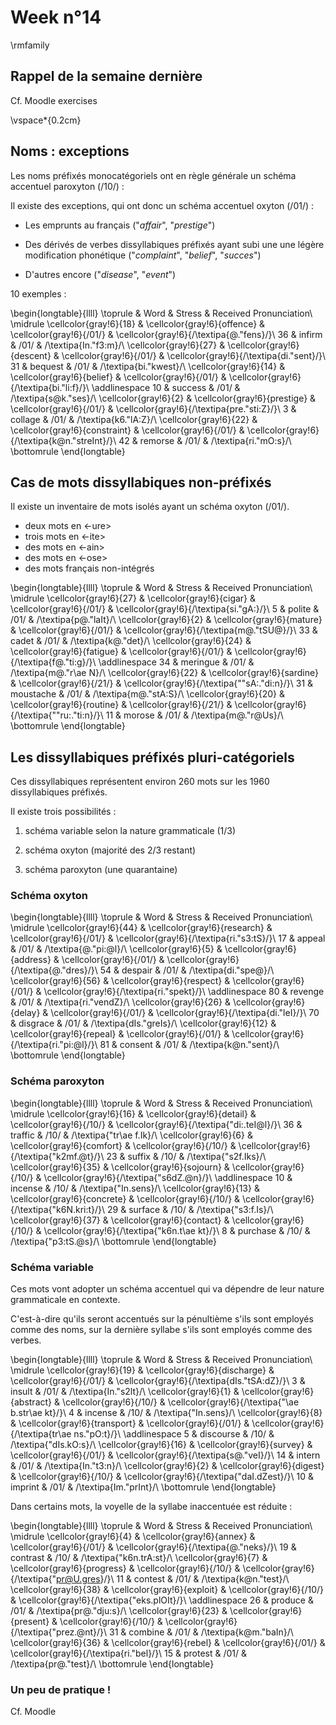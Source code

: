 # Week n°14




\rmfamily

## Rappel de la semaine dernière

Cf. Moodle exercises

\vspace*{0.2cm}

## Noms : exceptions

Les noms préfixés monocatégoriels ont en règle générale un schéma accentuel paroxyton (/10/) :

Il existe des exceptions, qui ont donc un schéma accentuel oxyton (/01/) :

* Les emprunts au français ("*affair*", "*prestige*")

* Des dérivés de verbes dissyllabiques préfixés ayant subi une une légère modification phonétique ("*complaint*", "*belief*", "*succes*")

* D'autres encore ("*disease*", "*event*")

10 exemples :


\begin{longtable}{llll}
\toprule
  & Word & Stress & Received Pronunciation\\
\midrule
\cellcolor{gray!6}{18} & \cellcolor{gray!6}{offence} & \cellcolor{gray!6}{/01/} & \cellcolor{gray!6}{/\textipa{@."fens}/}\\
36 & infirm & /01/ & /\textipa{In."f3:m}/\\
\cellcolor{gray!6}{27} & \cellcolor{gray!6}{descent} & \cellcolor{gray!6}{/01/} & \cellcolor{gray!6}{/\textipa{di."sent}/}\\
31 & bequest & /01/ & /\textipa{bi."kwest}/\\
\cellcolor{gray!6}{14} & \cellcolor{gray!6}{belief} & \cellcolor{gray!6}{/01/} & \cellcolor{gray!6}{/\textipa{bi."li:f}/}\\
\addlinespace
10 & success & /01/ & /\textipa{s@k."ses}/\\
\cellcolor{gray!6}{2} & \cellcolor{gray!6}{prestige} & \cellcolor{gray!6}{/01/} & \cellcolor{gray!6}{/\textipa{pre."sti:Z}/}\\
3 & collage & /01/ & /\textipa{k6."lA:Z}/\\
\cellcolor{gray!6}{22} & \cellcolor{gray!6}{constraint} & \cellcolor{gray!6}{/01/} & \cellcolor{gray!6}{/\textipa{k@n."streInt}/}\\
42 & remorse & /01/ & /\textipa{ri."mO:s}/\\
\bottomrule
\end{longtable}

##  Cas de mots dissyllabiques non-préfixés

Il existe un inventaire de mots isolés ayant un schéma oxyton (/01/).

* deux mots en <-ure>
* trois mots en <-ite>
* des mots en <-ain>
* des mots en <-ose>
* des mots français non-intégrés



\begin{longtable}{llll}
\toprule
  & Word & Stress & Received Pronunciation\\
\midrule
\cellcolor{gray!6}{27} & \cellcolor{gray!6}{cigar} & \cellcolor{gray!6}{/01/} & \cellcolor{gray!6}{/\textipa{si."gA:}/}\\
5 & polite & /01/ & /\textipa{p@."laIt}/\\
\cellcolor{gray!6}{2} & \cellcolor{gray!6}{mature} & \cellcolor{gray!6}{/01/} & \cellcolor{gray!6}{/\textipa{m@."tSU@}/}\\
33 & cadet & /01/ & /\textipa{k@."det}/\\
\cellcolor{gray!6}{24} & \cellcolor{gray!6}{fatigue} & \cellcolor{gray!6}{/01/} & \cellcolor{gray!6}{/\textipa{f@."ti:g}/}\\
\addlinespace
34 & meringue & /01/ & /\textipa{m@."r\ae N}/\\
\cellcolor{gray!6}{22} & \cellcolor{gray!6}{sardine} & \cellcolor{gray!6}{/21/} & \cellcolor{gray!6}{/\textipa{""sA:."di:n}/}\\
31 & moustache & /01/ & /\textipa{m@."stA:S}/\\
\cellcolor{gray!6}{20} & \cellcolor{gray!6}{routine} & \cellcolor{gray!6}{/21/} & \cellcolor{gray!6}{/\textipa{""ru:."ti:n}/}\\
11 & morose & /01/ & /\textipa{m@."r@Us}/\\
\bottomrule
\end{longtable}


## Les dissyllabiques préfixés pluri-catégoriels

Ces dissyllabiques représentent environ 260 mots sur les 1960 dissyllabiques préfixés.

Il existe trois possibilités :

1. schéma variable selon la nature grammaticale (1/3)

1. schéma oxyton (majorité des 2/3 restant)

1. schéma paroxyton (une quarantaine)

### Schéma oxyton


\begin{longtable}{llll}
\toprule
  & Word & Stress & Received Pronunciation\\
\midrule
\cellcolor{gray!6}{44} & \cellcolor{gray!6}{research} & \cellcolor{gray!6}{/01/} & \cellcolor{gray!6}{/\textipa{ri."s3:tS}/}\\
17 & appeal & /01/ & /\textipa{@."pi:@l}/\\
\cellcolor{gray!6}{5} & \cellcolor{gray!6}{address} & \cellcolor{gray!6}{/01/} & \cellcolor{gray!6}{/\textipa{@."dres}/}\\
54 & despair & /01/ & /\textipa{di."spe@}/\\
\cellcolor{gray!6}{56} & \cellcolor{gray!6}{respect} & \cellcolor{gray!6}{/01/} & \cellcolor{gray!6}{/\textipa{ri."spekt}/}\\
\addlinespace
80 & revenge & /01/ & /\textipa{ri."vendZ}/\\
\cellcolor{gray!6}{26} & \cellcolor{gray!6}{delay} & \cellcolor{gray!6}{/01/} & \cellcolor{gray!6}{/\textipa{di."leI}/}\\
70 & disgrace & /01/ & /\textipa{dIs."greIs}/\\
\cellcolor{gray!6}{12} & \cellcolor{gray!6}{repeal} & \cellcolor{gray!6}{/01/} & \cellcolor{gray!6}{/\textipa{ri."pi:@l}/}\\
81 & consent & /01/ & /\textipa{k@n."sent}/\\
\bottomrule
\end{longtable}

### Schéma paroxyton


\begin{longtable}{llll}
\toprule
  & Word & Stress & Received Pronunciation\\
\midrule
\cellcolor{gray!6}{16} & \cellcolor{gray!6}{detail} & \cellcolor{gray!6}{/10/} & \cellcolor{gray!6}{/\textipa{"di:.teI@l}/}\\
36 & traffic & /10/ & /\textipa{"tr\ae f.Ik}/\\
\cellcolor{gray!6}{6} & \cellcolor{gray!6}{comfort} & \cellcolor{gray!6}{/10/} & \cellcolor{gray!6}{/\textipa{"k2mf.@t}/}\\
23 & suffix & /10/ & /\textipa{"s2f.Iks}/\\
\cellcolor{gray!6}{35} & \cellcolor{gray!6}{sojourn} & \cellcolor{gray!6}{/10/} & \cellcolor{gray!6}{/\textipa{"s6dZ.@n}/}\\
\addlinespace
10 & incense & /10/ & /\textipa{"In.sens}/\\
\cellcolor{gray!6}{13} & \cellcolor{gray!6}{concrete} & \cellcolor{gray!6}{/10/} & \cellcolor{gray!6}{/\textipa{"k6N.kri:t}/}\\
29 & surface & /10/ & /\textipa{"s3:f.Is}/\\
\cellcolor{gray!6}{37} & \cellcolor{gray!6}{contact} & \cellcolor{gray!6}{/10/} & \cellcolor{gray!6}{/\textipa{"k6n.t\ae kt}/}\\
8 & purchase & /10/ & /\textipa{"p3:tS.@s}/\\
\bottomrule
\end{longtable}

### Schéma variable

Ces mots vont adopter un schéma accentuel qui va dépendre de leur nature grammaticale en contexte.

C'est-à-dire qu'ils seront accentués sur la pénultième s'ils sont employés comme des noms, sur la dernière syllabe s'ils sont employés comme des verbes. 



\begin{longtable}{llll}
\toprule
  & Word & Stress & Received Pronunciation\\
\midrule
\cellcolor{gray!6}{19} & \cellcolor{gray!6}{discharge} & \cellcolor{gray!6}{/01/} & \cellcolor{gray!6}{/\textipa{dIs."tSA:dZ}/}\\
3 & insult & /01/ & /\textipa{In."s2lt}/\\
\cellcolor{gray!6}{1} & \cellcolor{gray!6}{abstract} & \cellcolor{gray!6}{/10/} & \cellcolor{gray!6}{/\textipa{"\ae b.str\ae kt}/}\\
4 & incense & /10/ & /\textipa{"In.sens}/\\
\cellcolor{gray!6}{8} & \cellcolor{gray!6}{transport} & \cellcolor{gray!6}{/01/} & \cellcolor{gray!6}{/\textipa{tr\ae ns."pO:t}/}\\
\addlinespace
5 & discourse & /10/ & /\textipa{"dIs.kO:s}/\\
\cellcolor{gray!6}{16} & \cellcolor{gray!6}{survey} & \cellcolor{gray!6}{/01/} & \cellcolor{gray!6}{/\textipa{s@."veI}/}\\
14 & intern & /01/ & /\textipa{In."t3:n}/\\
\cellcolor{gray!6}{2} & \cellcolor{gray!6}{digest} & \cellcolor{gray!6}{/10/} & \cellcolor{gray!6}{/\textipa{"daI.dZest}/}\\
10 & imprint & /01/ & /\textipa{Im."prInt}/\\
\bottomrule
\end{longtable}

Dans certains mots, la voyelle de la syllabe inaccentuée est réduite :


\begin{longtable}{llll}
\toprule
  & Word & Stress & Received Pronunciation\\
\midrule
\cellcolor{gray!6}{4} & \cellcolor{gray!6}{annex} & \cellcolor{gray!6}{/01/} & \cellcolor{gray!6}{/\textipa{@."neks}/}\\
19 & contrast & /10/ & /\textipa{"k6n.trA:st}/\\
\cellcolor{gray!6}{7} & \cellcolor{gray!6}{progress} & \cellcolor{gray!6}{/10/} & \cellcolor{gray!6}{/\textipa{"pr@U.gres}/}\\
11 & contest & /01/ & /\textipa{k@n."test}/\\
\cellcolor{gray!6}{38} & \cellcolor{gray!6}{exploit} & \cellcolor{gray!6}{/10/} & \cellcolor{gray!6}{/\textipa{"eks.plOIt}/}\\
\addlinespace
26 & produce & /01/ & /\textipa{pr@."dju:s}/\\
\cellcolor{gray!6}{23} & \cellcolor{gray!6}{present} & \cellcolor{gray!6}{/10/} & \cellcolor{gray!6}{/\textipa{"prez.@nt}/}\\
31 & combine & /01/ & /\textipa{k@m."baIn}/\\
\cellcolor{gray!6}{36} & \cellcolor{gray!6}{rebel} & \cellcolor{gray!6}{/01/} & \cellcolor{gray!6}{/\textipa{ri."bel}/}\\
15 & protest & /01/ & /\textipa{pr@."test}/\\
\bottomrule
\end{longtable}

### Un peu de pratique !

Cf. Moodle
